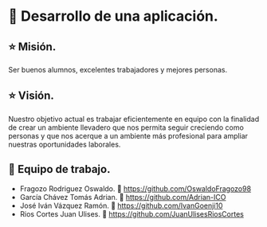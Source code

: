 # &#x1F4F1; Desarrollo de una aplicación.

## &#x2B50; Misión.
   Ser buenos alumnos, excelentes trabajadores y mejores personas.

## &#x2B50; Visión.
   Nuestro objetivo actual es trabajar eficientemente en equipo con la finalidad de crear un ambiente llevadero que nos permita seguir creciendo como personas y que nos acerque a un ambiente más profesional para ampliar nuestras oportunidades laborales.

## &#x1F529; Equipo de trabajo.
- Fragozo Rodriguez Oswaldo. &#x1F4BC; https://github.com/OswaldoFragozo98
- García Chávez Tomás Adrian. &#x1F4BC; https://github.com/Adrian-ICO
- José Iván Vázquez Ramón. &#x1F4BC; https://github.com/IvanGoenji10
- Rios Cortes Juan Ulises. &#x1F4BC; https://github.com/JuanUlisesRiosCortes
